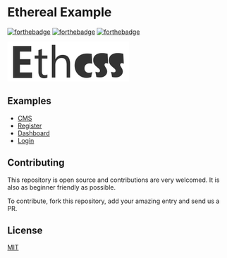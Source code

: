 # Ethereal Example

[![forthebadge](https://forthebadge.com/images/badges/uses-css.svg)](https://forthebadge.com)
[![forthebadge](https://forthebadge.com/images/badges/built-by-developers.svg)](https://forthebadge.com)
[![forthebadge](https://forthebadge.com/images/badges/validated-html5.svg)](https://forthebadge.com)

![img](https://raw.githubusercontent.com/EtherealCSS/etherealcss/master/logo/logo.png)

## Examples

- [CMS](https://etherealcss.github.io/ethereal-example/cms)
- [Register](https://etherealcss.github.io/ethereal-example/register)
- [Dashboard](https://etherealcss.github.io/ethereal-example/dashboard)
- [Login](https://etherealcss.github.io/ethereal-example/login)

## Contributing

This repository is open source and contributions are very welcomed. It is also as beginner friendly as possible.

To contribute, fork this repository, add your amazing entry and send us a PR.

## License

[MIT](http://opensource.org/licenses/MIT)
